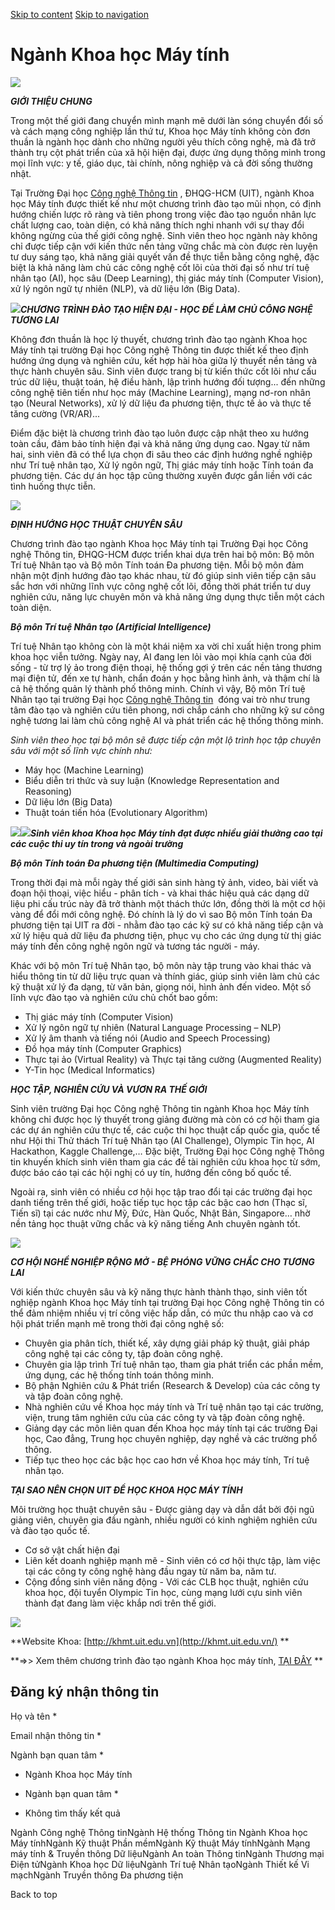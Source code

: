 [Skip to content](https://tuyensinh.uit.edu.vn/nganh-dao-tao/nganh-khoa-hoc-may-tinh#main)
 [Skip to navigation](https://tuyensinh.uit.edu.vn/nganh-dao-tao/nganh-khoa-hoc-may-tinh#main-nav)

Ngành Khoa học Máy tính
=======================

![](https://tuyensinh.uit.edu.vn/sites/default/files/uploads/images/202507/uit-banner-khmt.jpg)

_**GIỚI THIỆU CHUNG**_

Trong một thế giới đang chuyển mình mạnh mẽ dưới làn sóng chuyển đổi số và cách mạng công nghiệp lần thứ tư, Khoa học Máy tính không còn đơn thuần là ngành học dành cho những người yêu thích công nghệ, mà đã trở thành trụ cột phát triển của xã hội hiện đại, được ứng dụng thông minh trong mọi lĩnh vực: y tế, giáo dục, tài chính, nông nghiệp và cả đời sống thường nhật.

Tại Trường Đại học [Công nghệ Thông tin](https://www.uit.edu.vn/)
, ĐHQG-HCM (UIT), ngành Khoa học Máy tính được thiết kế như một chương trình đào tạo mũi nhọn, có định hướng chiến lược rõ ràng và tiên phong trong việc đào tạo nguồn nhân lực chất lượng cao, toàn diện, có khả năng thích nghi nhanh với sự thay đổi không ngừng của thế giới công nghệ. Sinh viên theo học ngành này không chỉ được tiếp cận với kiến thức nền tảng vững chắc mà còn được rèn luyện tư duy sáng tạo, khả năng giải quyết vấn đề thực tiễn bằng công nghệ, đặc biệt là khả năng làm chủ các công nghệ cốt lõi của thời đại số như trí tuệ nhân tạo (AI), học sâu (Deep Learning), thị giác máy tính (Computer Vision), xử lý ngôn ngữ tự nhiên (NLP), và dữ liệu lớn (Big Data).

![](https://tuyensinh.uit.edu.vn/sites/default/files/uploads/images/202507/z6810499081367_0e09959a126327d3870f06ab9bf7ce0c.jpg)**_CHƯƠNG TRÌNH ĐÀO TẠO HIỆN ĐẠI - HỌC ĐỂ LÀM CHỦ CÔNG NGHỆ TƯƠNG LAI_**

Không đơn thuần là học lý thuyết, chương trình đào tạo ngành Khoa học Máy tính tại trường Đại học Công nghệ Thông tin được thiết kế theo định hướng ứng dụng và nghiên cứu, kết hợp hài hòa giữa lý thuyết nền tảng và thực hành chuyên sâu. Sinh viên được trang bị từ kiến thức cốt lõi như cấu trúc dữ liệu, thuật toán, hệ điều hành, lập trình hướng đối tượng... đến những công nghệ tiên tiến như học máy (Machine Learning), mạng nơ-ron nhân tạo (Neural Networks), xử lý dữ liệu đa phương tiện, thực tế ảo và thực tế tăng cường (VR/AR)...

Điểm đặc biệt là chương trình đào tạo luôn được cập nhật theo xu hướng toàn cầu, đảm bảo tính hiện đại và khả năng ứng dụng cao. Ngay từ năm hai, sinh viên đã có thể lựa chọn đi sâu theo các định hướng nghề nghiệp như Trí tuệ nhân tạo, Xử lý ngôn ngữ, Thị giác máy tính hoặc Tính toán đa phương tiện. Các dự án học tập cũng thường xuyên được gắn liền với các tình huống thực tiễn.

![](https://tuyensinh.uit.edu.vn/sites/default/files/uploads/images/202507/z6810495850571_fc4aa0d0190924dff7d25aaba35351e6.jpg)

_**ĐỊNH HƯỚNG HỌC THUẬT CHUYÊN SÂU**_

Chương trình đào tạo ngành Khoa học Máy tính tại Trường Đại học Công nghệ Thông tin, ĐHQG-HCM được triển khai dựa trên hai bộ môn: Bộ môn Trí tuệ Nhân tạo và Bộ môn Tính toán Đa phương tiện. Mỗi bộ môn đảm nhận một định hướng đào tạo khác nhau, từ đó giúp sinh viên tiếp cận sâu sắc hơn với những lĩnh vực công nghệ cốt lõi, đồng thời phát triển tư duy nghiên cứu, năng lực chuyên môn và khả năng ứng dụng thực tiễn một cách toàn diện.

**_Bộ môn Trí tuệ Nhân tạo (Artificial Intelligence)_**

Trí tuệ Nhân tạo không còn là một khái niệm xa vời chỉ xuất hiện trong phim khoa học viễn tưởng. Ngày nay, AI đang len lỏi vào mọi khía cạnh của đời sống - từ trợ lý ảo trong điện thoại, hệ thống gợi ý trên các nền tảng thương mại điện tử, đến xe tự hành, chẩn đoán y học bằng hình ảnh, và thậm chí là cả hệ thống quản lý thành phố thông minh. Chính vì vậy, Bộ môn Trí tuệ Nhân tạo tại trường Đại học [Công nghệ Thông tin](https://www.uit.edu.vn/)
 đóng vai trò như trung tâm đào tạo và nghiên cứu tiên phong, nơi chắp cánh cho những kỹ sư công nghệ tương lai làm chủ công nghệ AI và phát triển các hệ thống thông minh.

_Sinh viên theo học tại bộ môn sẽ được tiếp cận một lộ trình học tập chuyên sâu với một số lĩnh vực chính như:_

*   Máy học (Machine Learning)
*   Biểu diễn tri thức và suy luận (Knowledge Representation and Reasoning)
*   Dữ liệu lớn (Big Data)
*   Thuật toán tiến hóa (Evolutionary Algorithm)

![](https://tuyensinh.uit.edu.vn/sites/default/files/uploads/images/202507/dsc08433.jpg)![](https://tuyensinh.uit.edu.vn/sites/default/files/uploads/images/202507/dsc04031.jpg)**_Sinh viên khoa Khoa học Máy tính đạt được nhiều giải thưởng cao tại các cuộc thi uy tín trong và ngoài trường_**

_**Bộ môn Tính toán Đa phương tiện (Multimedia Computing)**_

Trong thời đại mà mỗi ngày thế giới sản sinh hàng tỷ ảnh, video, bài viết và đoạn hội thoại, việc hiểu - phân tích - và khai thác hiệu quả các dạng dữ liệu phi cấu trúc này đã trở thành một thách thức lớn, đồng thời là một cơ hội vàng để đổi mới công nghệ. Đó chính là lý do vì sao Bộ môn Tính toán Đa phương tiện tại UIT ra đời - nhằm đào tạo các kỹ sư có khả năng tiếp cận và xử lý hiệu quả dữ liệu đa phương tiện, phục vụ cho các ứng dụng từ thị giác máy tính đến công nghệ ngôn ngữ và tương tác người - máy.

Khác với bộ môn Trí tuệ Nhân tạo, bộ môn này tập trung vào khai thác và hiểu thông tin từ dữ liệu trực quan và thính giác, giúp sinh viên làm chủ các kỹ thuật xử lý đa dạng, từ văn bản, giọng nói, hình ảnh đến video. Một số lĩnh vực đào tạo và nghiên cứu chủ chốt bao gồm:

*   Thị giác máy tính (Computer Vision)
*   Xử lý ngôn ngữ tự nhiên (Natural Language Processing – NLP)
*   Xử lý âm thanh và tiếng nói (Audio and Speech Processing)
*   Đồ họa máy tính (Computer Graphics)
*   Thực tại ảo (Virtual Reality) và Thực tại tăng cường (Augmented Reality)
*   Y-Tin học (Medical Informatics)

**_HỌC TẬP, NGHIÊN CỨU VÀ VƯƠN RA THẾ GIỚI_**

Sinh viên trường Đại học Công nghệ Thông tin ngành Khoa học Máy tính không chỉ được học lý thuyết trong giảng đường mà còn có cơ hội tham gia các dự án nghiên cứu thực tế, các cuộc thi học thuật cấp quốc gia, quốc tế như Hội thi Thử thách Trí tuệ Nhân tạo (AI Challenge), Olympic Tin học, AI Hackathon, Kaggle Challenge,… Đặc biệt, Trường Đại học Công nghệ Thông tin khuyến khích sinh viên tham gia các đề tài nghiên cứu khoa học từ sớm, được báo cáo tại các hội nghị có uy tín, hướng đến công bố quốc tế.

Ngoài ra, sinh viên có nhiều cơ hội học tập trao đổi tại các trường đại học danh tiếng trên thế giới, hoặc tiếp tục học tập các bậc cao hơn (Thạc sĩ, Tiến sĩ) tại các nước như Mỹ, Đức, Hàn Quốc, Nhật Bản, Singapore… nhờ nền tảng học thuật vững chắc và kỹ năng tiếng Anh chuyên ngành tốt.

![](https://tuyensinh.uit.edu.vn/sites/default/files/uploads/images/202507/z6810497184320_fd0b6197eab20053650e5fa195d965f9.jpg)

_**CƠ HỘI NGHỀ NGHIỆP RỘNG MỞ - BỆ PHÓNG VỮNG CHẮC CHO TƯƠNG LAI**_

Với kiến thức chuyên sâu và kỹ năng thực hành thành thạo, sinh viên tốt nghiệp ngành Khoa học Máy tính tại trường Đại học Công nghệ Thông tin có thể đảm nhiệm nhiều vị trí công việc hấp dẫn, có mức thu nhập cao và cơ hội phát triển mạnh mẽ trong thời đại công nghệ số:

*   Chuyên gia phân tích, thiết kế, xây dựng giải pháp kỹ thuật, giải pháp công nghệ tại các công ty, tập đoàn công nghệ.
*   Chuyên gia lập trình Trí tuệ nhân tạo, tham gia phát triển các phần mềm, ứng dụng, các hệ thống tính toán thông minh.
*   Bộ phận Nghiên cứu & Phát triển (Research & Develop) của các công ty và tập đoàn công nghệ.
*   Nhà nghiên cứu về Khoa học máy tính và Trí tuệ nhân tạo tại các trường, viện, trung tâm nghiên cứu của các công ty và tập đoàn công nghệ.
*   Giảng dạy các môn liên quan đến Khoa học máy tính tại các trường Đại học, Cao đẳng, Trung học chuyên nghiệp, dạy nghề và các trường phổ thông.
*   Tiếp tục theo học các bậc học cao hơn về Khoa học máy tính, Trí tuệ nhân tạo.

_**TẠI SAO NÊN CHỌN UIT ĐỂ HỌC KHOA HỌC MÁY TÍNH**_ 

Môi trường học thuật chuyên sâu - Được giảng dạy và dẫn dắt bởi đội ngũ giảng viên, chuyên gia đầu ngành, nhiều người có kinh nghiệm nghiên cứu và đào tạo quốc tế.

*   Cơ sở vật chất hiện đại
*   Liên kết doanh nghiệp mạnh mẽ - Sinh viên có cơ hội thực tập, làm việc tại các công ty công nghệ hàng đầu ngay từ năm ba, năm tư.
*   Cộng đồng sinh viên năng động - Với các CLB học thuật, nghiên cứu khoa học, đội tuyển Olympic Tin học, cùng mạng lưới cựu sinh viên thành đạt đang làm việc khắp nơi trên thế giới.

![](https://tuyensinh.uit.edu.vn/sites/default/files/uploads/images/202507/z6810495920910_688e087171e4908533c8626e959472cb.jpg)

**Website Khoa: [http://khmt.uit.edu.vn](http://khmt.uit.edu.vn/)
**

**\=>> Xem thêm chương trình đào tạo ngành Khoa học máy tính, [TẠI ĐÂY](https://daa.uit.edu.vn/content/cu-nhan-nganh-khoa-hoc-may-tinh-ap-dung-tu-khoa-12-2017)
**

Đăng ký nhận thông tin
----------------------

Họ và tên \* 

Email nhận thông tin \* 

Ngành bạn quan tâm \*

*   Ngành Khoa học Máy tính
    
    [](https://tuyensinh.uit.edu.vn/nganh-dao-tao/nganh-khoa-hoc-may-tinh#)
    
*   Ngành bạn quan tâm \* 

*   Không tìm thấy kết quả

Ngành Công nghệ Thông tinNgành Hệ thống Thông tin Ngành Khoa học Máy tínhNgành Kỹ thuật Phần mềmNgành Kỹ thuật Máy tínhNgành Mạng máy tính & Truyền thông Dữ liệuNgành An toàn Thông tinNgành Thương mại Điện tửNgành Khoa học Dữ liệuNgành Trí tuệ Nhân tạoNgành Thiết kế Vi mạchNgành Truyền thông Đa phương tiện

     

Back to top